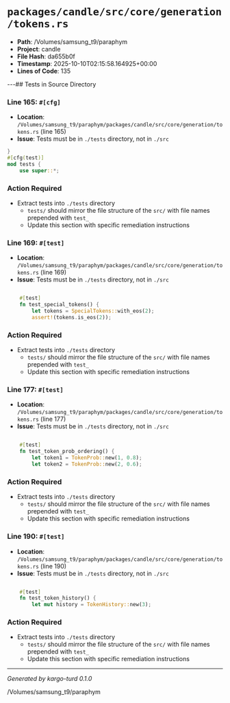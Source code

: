 # `packages/candle/src/core/generation/tokens.rs`

- **Path**: /Volumes/samsung_t9/paraphym
- **Project**: candle
- **File Hash**: da655b0f  
- **Timestamp**: 2025-10-10T02:15:58.164925+00:00  
- **Lines of Code**: 135

---## Tests in Source Directory


### Line 165: `#[cfg]`

- **Location**: `/Volumes/samsung_t9/paraphym/packages/candle/src/core/generation/tokens.rs` (line 165)
- **Issue**: Tests must be in `./tests` directory, not in `./src`

```rust
}
#[cfg(test)]
mod tests {
    use super::*;

```

### Action Required

- Extract tests into `./tests` directory
  - `tests/` should mirror the file structure of the `src/` with file names prepended with `test_`
  - Update this section with specific remediation instructions
  


### Line 169: `#[test]`

- **Location**: `/Volumes/samsung_t9/paraphym/packages/candle/src/core/generation/tokens.rs` (line 169)
- **Issue**: Tests must be in `./tests` directory, not in `./src`

```rust

    #[test]
    fn test_special_tokens() {
        let tokens = SpecialTokens::with_eos(2);
        assert!(tokens.is_eos(2));
```

### Action Required

- Extract tests into `./tests` directory
  - `tests/` should mirror the file structure of the `src/` with file names prepended with `test_`
  - Update this section with specific remediation instructions
  


### Line 177: `#[test]`

- **Location**: `/Volumes/samsung_t9/paraphym/packages/candle/src/core/generation/tokens.rs` (line 177)
- **Issue**: Tests must be in `./tests` directory, not in `./src`

```rust

    #[test]
    fn test_token_prob_ordering() {
        let token1 = TokenProb::new(1, 0.8);
        let token2 = TokenProb::new(2, 0.6);
```

### Action Required

- Extract tests into `./tests` directory
  - `tests/` should mirror the file structure of the `src/` with file names prepended with `test_`
  - Update this section with specific remediation instructions
  


### Line 190: `#[test]`

- **Location**: `/Volumes/samsung_t9/paraphym/packages/candle/src/core/generation/tokens.rs` (line 190)
- **Issue**: Tests must be in `./tests` directory, not in `./src`

```rust

    #[test]
    fn test_token_history() {
        let mut history = TokenHistory::new(3);

```

### Action Required

- Extract tests into `./tests` directory
  - `tests/` should mirror the file structure of the `src/` with file names prepended with `test_`
  - Update this section with specific remediation instructions
  

---

*Generated by kargo-turd 0.1.0*

/Volumes/samsung_t9/paraphym